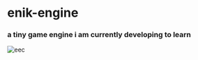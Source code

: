 # enik-engine

### a tiny game engine i am currently developing to learn
![eec](https://github.com/hanion/enik-engine/assets/55713249/3b60a14b-5e41-45f9-9a83-644bf09de82a)
